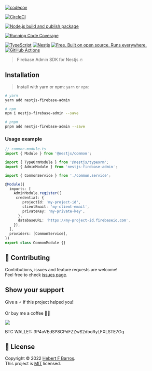 [![codecov](https://codecov.io/gh/hebertcisco/nestjs-firebase-admin/branch/master/graph/badge.svg?token=N0IW1UNNIP)](https://codecov.io/gh/hebertcisco/nestjs-firebase-admin)

[![CircleCI](https://dl.circleci.com/status-badge/img/gh/hebertcisco/nestjs-firebase-admin/tree/master.svg?style=svg)](https://dl.circleci.com/status-badge/redirect/gh/hebertcisco/nestjs-firebase-admin/tree/master)

[![Node.js build and publish package](https://github.com/hebertcisco/nestjs-firebase-admin/actions/workflows/npm-publish.yml/badge.svg)](https://github.com/hebertcisco/nestjs-firebase-admin/actions/workflows/npm-publish.yml)

[![Running Code Coverage](https://github.com/hebertcisco/nestjs-firebase-admin/actions/workflows/coverage.yml/badge.svg)](https://github.com/hebertcisco/nestjs-firebase-admin/actions/workflows/coverage.yml)

[![TypeScript](https://img.shields.io/badge/TypeScript-007ACC?style=flat&logo=typescript&logoColor=white)](https://www.typescriptlang.org/)
[![Nestjs](https://img.shields.io/badge/Nestjs-ea2845?style=flat&logo=nestjs&logoColor=white)](https://nestjs.com/)
[![Free. Built on open source. Runs everywhere.](https://img.shields.io/badge/VS_Code-0078D4?style=flat&logo=visual%20studio%20code&logoColor=white)](https://code.visualstudio.com/)
[![GitHub Actions](https://img.shields.io/badge/github%20actions-%232671E5.svg?style=flat&logo=githubactions&logoColor=white)](https://github.com/hebertcisco/nestjs-firebase-admin/actions)

> Firebase Admin SDK for Nestjs :fire:

## Installation

> Install with yarn or npm: `yarn` or `npm`:

```bash
# yarn
yarn add nestjs-firebase-admin
```

```bash
# npm
npm i nestjs-firebase-admin --save
```

```bash
# pnpm
pnpm add nestjs-firebase-admin --save
```

### Usage example

```ts
// common.module.ts
import { Module } from '@nestjs/common';

import { TypeOrmModule } from '@nestjs/typeorm';
import { AdminModule } from 'nestjs-firebase-admin';

import { CommonService } from './common.service';

@Module({
  imports: [
    AdminModule.register({
     credential: {
        projectId: 'my-project-id',
        clientEmail: 'my-client-email',
        privateKey: 'my-private-key',
      },
      databaseURL: 'https://my-project-id.firebaseio.com',
    }),
  ],
  providers: [CommonService],
})
export class CommonModule {}
```

## 🤝 Contributing

Contributions, issues and feature requests are welcome!<br />Feel free to check [issues page](issues).

## Show your support

Give a ⭐️ if this project helped you!

Or buy me a coffee 🙌🏾

<a href="https://www.buymeacoffee.com/hebertcisco">
    <img src="https://img.buymeacoffee.com/button-api/?text=Buy me a coffee&emoji=&slug=hebertcisco&button_colour=FFDD00&font_colour=000000&font_family=Inter&outline_colour=000000&coffee_colour=ffffff" />
</a>

BTC WALLET: 3P4oVEdSP8CPdFZZwS2dboRyLFXLSTE7Gq

## 📝 License

Copyright © 2022 [Hebert F Barros](https://github.com/hebertcisco).<br />
This project is [MIT](LICENSE) licensed.
